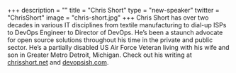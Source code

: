 +++
description = ""
title = "Chris Short"
type = "new-speaker"
twitter = "ChrisShort"
image = "chris-short.jpg"
+++
Chris Short has over two decades in various IT disciplines from textile
manufacturing to dial-up ISPs to DevOps Engineer to Director of DevOps. He’s
been a staunch advocate for open source solutions throughout his time in the
private and public sector. He’s a partially disabled US Air Force Veteran
living with his wife and son in Greater Metro Detroit, Michigan. Check out his
writing at
[chrisshort.net](http://chrisshort.net)
and
[devopsish.com](http://devopsish.com).